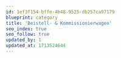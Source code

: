 ```yaml
---
id: 1ef3f154-bffe-4b48-9525-db257ca97179
blueprint: category
title: 'Beistell- & Kommissionierwagen'
seo_index: true
seo_follow: true
updated_by: 1
updated_at: 1713524644
---
```


